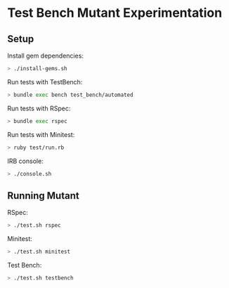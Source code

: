 # Test Bench Mutant Experimentation

## Setup

Install gem dependencies:

``` sh
> ./install-gems.sh
```

Run tests with TestBench:

``` sh
> bundle exec bench test_bench/automated
```

Run tests with RSpec:

``` sh
> bundle exec rspec
```

Run tests with Minitest:

``` sh
> ruby test/run.rb
```

IRB console:

``` sh
> ./console.sh
```

## Running Mutant

RSpec:

``` sh
> ./test.sh rspec
```

Minitest:

``` sh
> ./test.sh minitest
```

Test Bench:

``` sh
> ./test.sh testbench
```

